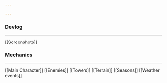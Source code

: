 ```yaml
---

---
```

### Devlog 
---
[[Screenshots]]

### Mechanics
---
[[Main Character]]
[[Enemies]]
[[Towers]]
[[Terrain]]
[[Seasons]]
[[Weather events]]
